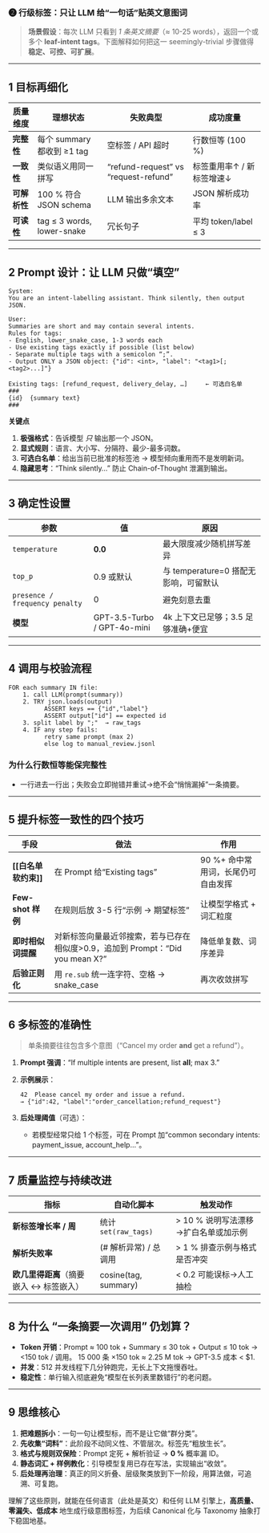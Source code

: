 ### ❷ 行级标签：只让 LLM 给“一句话”贴英文意图词

> **场景假设**：每次 LLM 只看到 *1 条英文摘要*（≈ 10-25 words），返回一个或多个 **leaf-intent tags**。下面解释如何把这一 seemingly-trivial 步骤做得 **稳定、可控、可扩展**。

---

## 1 目标再细化

| 质量维度     | 理想状态                       | 失败典型                                 | 成功度量               |
| -------- | -------------------------- | ------------------------------------ | ------------------ |
| **完整性**  | 每个 summary 都收到 ≥1 tag      | 空标签 / API 超时                         | 行数恒等 (100 %)       |
| **一致性**  | 类似语义用同一拼写                  | “refund-request” vs “request-refund” | 标签重用率↑ / 新标签增速↓    |
| **可解析性** | 100 % 符合 JSON schema       | LLM 输出多余文本                           | JSON 解析成功率         |
| **可读性**  | tag ≤ 3 words, lower-snake | 冗长句子                                 | 平均 token/label ≤ 3 |

---

## 2 Prompt 设计：让 LLM 只做“填空”

```
System:
You are an intent-labelling assistant. Think silently, then output JSON.

User:
Summaries are short and may contain several intents.  
Rules for tags:  
- English, lower_snake_case, 1-3 words each  
- Use existing tags exactly if possible (list below)  
- Separate multiple tags with a semicolon “;”.  
- Output ONLY a JSON object: {"id": <int>, "label": "<tag1>[;<tag2>...]"}  

Existing tags: [refund_request, delivery_delay, …]     ← 可选白名单  
###  
{id}  {summary text}  
###
```

**关键点**

1. **极强格式**：告诉模型 *只* 输出那一个 JSON。
2. **显式规则**：语言、大小写、分隔符、最少-最多词数。
3. **可选白名单**：给出当前已批准的标签池 → 模型倾向重用而不是发明新词。
4. **隐藏思考**：“Think silently…” 防止 Chain-of-Thought 泄漏到输出。

---

## 3 确定性设置

| 参数                             | 值                           | 原因                         |
| ------------------------------ | --------------------------- | -------------------------- |
| `temperature`                  | **0.0**                     | 最大限度减少随机拼写差异               |
| `top_p`                        | 0.9 或默认                     | 与 temperature=0 搭配无影响，可留默认 |
| `presence / frequency penalty` | 0                           | 避免刻意去重                     |
| **模型**                         | GPT-3.5-Turbo / GPT-4o-mini | 4k 上下文已足够；3.5 足够准确+便宜      |

---

## 4 调用与校验流程

```
FOR each summary IN file:
    1. call LLM(prompt(summary))
    2. TRY json.loads(output)
          ASSERT keys == {"id","label"}
          ASSERT output["id"] == expected id
    3. split label by ";"  → raw_tags
    4. IF any step fails:
          retry same prompt (max 2)
          else log to manual_review.jsonl
```

### 为什么行数恒等能保完整性

* 一行进去一行出；失败会立即抛错并重试→绝不会“悄悄漏掉”一条摘要。

---

## 5 提升标签一致性的四个技巧

| 手段              | 做法                                                    | 作用                   |
| --------------- | ----------------------------------------------------- | -------------------- |
| **[[白名单软约束]]**  | 在 Prompt 给“Existing tags”                             | 90 %+ 命中常用词，长尾仍可自由发挥 |
| **Few-shot 样例** | 在规则后放 3-5 行“示例 → 期望标签”                                | 让模型学格式 + 词汇粒度        |
| **即时相似词提醒**     | 对新标签向量最近邻搜索，若与已存在相似度>0.9，追加到 Prompt：“Did you mean X?” | 降低单复数、词序差异           |
| **后验正则化**       | 用 `re.sub` 统一连字符、空格 → snake\_case                     | 再次收敛拼写               |

---

## 6 多标签的准确性

> 单条摘要往往包含多个意图（“Cancel my order **and** get a refund”）。

1. **Prompt 强调**：“If multiple intents are present, list **all**; max 3.”
2. **示例展示**：

   ```
   42  Please cancel my order and issue a refund.
   → {"id":42, "label":"order_cancellation;refund_request"}
   ```
3. **后处理阈值**（可选）：

   * 若模型经常只给 1 个标签，可在 Prompt 加“common secondary intents: payment\_issue, account\_help…”。

---

## 7 质量监控与持续改进

| 指标                      | 自动化脚本                | 触发动作                   |
| ----------------------- | -------------------- | ---------------------- |
| **新标签增长率 / 周**          | 统计 `set(raw_tags)`   | > 10 % 说明写法漂移→扩白名单或加示例 |
| **解析失败率**               | (# 解析异常) / 总调用       | > 1 % 排查示例与格式是否冲突      |
| **欧几里得距离**（摘要嵌入 ↔ 标签嵌入） | cosine(tag, summary) | < 0.2 可能误标→人工抽检        |

---

## 8 为什么 “一条摘要一次调用” 仍划算？

* **Token 开销**：Prompt ≈ 100 tok + Summary ≤ 30 tok + Output ≤ 10 tok → <150 tok / 调用。
  15 000 条 ×150 tok ≈ 2.25 M tok → GPT-3.5 成本 < \$1.
* **并发**：512 并发线程下几分钟跑完，无长上下文拖慢吞吐。
* **稳定性**：单行输入彻底避免“模型在长列表里数错行”的老问题。

---

## 9 思维核⼼

1. **把难题拆小**：一句一句让模型标，而不是让它做“群分类”。
2. **先收集“词料”**：此阶段不动同义性、不管层次。标签先“粗放生长”。
3. **格式与规则双保险**：Prompt 定死 + 解析验证 → **0 %** 概率漏 ID。
4. **静态词汇 + 样例教化**：引导模型复用已存在写法，实现输出“收敛”。
5. **后处理再治理**：真正的同义折叠、层级聚类放到下一阶段，用算法做，可追溯、可复跑。

理解了这些原则，就能在任何语言（此处是英文）和任何 LLM 引擎上，**高质量、零漏失、低成本** 地生成行级意图标签，为后续 Canonical 化与 Taxonomy 抽象打下稳固地基。
